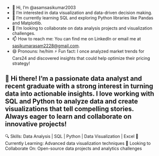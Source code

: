 - 👋 Hi, I’m @asamsasikumar2003
- 👀 I’m interested in data visualization and data-driven decision making.
- 🌱 I’m currently learning SQL and exploring Python libraries like Pandas and Matplotlib.
- 💞️ I’m looking to collaborate on data analysis projects and visualization challenges.
- 📫 How to reach me: You can find me on LinkedIn or email me at sasikumarasam2228@gmail.com.
- 😄 Pronouns: he/him
⚡ Fun fact: I once analyzed market trends for Cars24 and discovered insights that could help optimize their pricing strategy!

## 👋 Hi there! I’m a passionate data analyst and recent graduate with a strong interest in turning data into actionable insights. I love working with SQL and Python to analyze data and create visualizations that tell compelling stories. Always eager to learn and collaborate on innovative projects!

🔍 Skills: Data Analysis | SQL | Python | Data Visualization | Excel
🌱 Currently Learning: Advanced data visualization techniques
💼 Looking to Collaborate On: Open-source data projects and analytics challenges


<!---
asamsasikumar2003/asamsasikumar2003 is a ✨ special ✨ repository because its `README.md` (this file) appears on your GitHub profile.
You can click the Preview link to take a look at your changes.
--->
